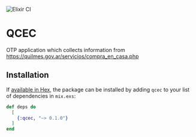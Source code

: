 ![Elixir CI](https://github.com/pablonahuelgomez/qcec/workflows/Elixir%20CI/badge.svg?branch=master)

# QCEC
OTP application which collects information from https://quilmes.gov.ar/servicios/compra_en_casa.php

## Installation

If [available in Hex](https://hex.pm/docs/publish), the package can be installed
by adding `qcec` to your list of dependencies in `mix.exs`:

```elixir
def deps do
  [
    {:qcec, "~> 0.1.0"}
  ]
end
```

